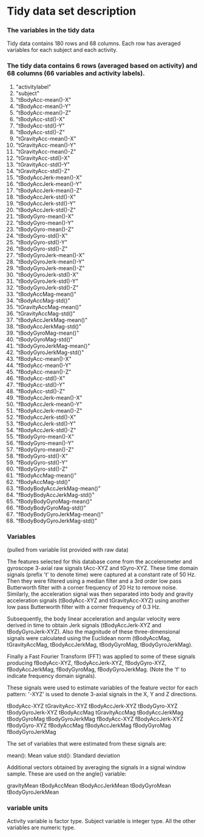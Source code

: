 # Tidy data set description

### The variables in the tidy data
Tidy data contains 180 rows and 68 columns. Each row has averaged variables for each subject and each activity.

### The tidy data contains 6 rows (averaged based on activity) and 68 columns (66 variables and activity labels).
1. "activitylabel"
2. "subject"
3. "tBodyAcc-mean()-X"          
4. "tBodyAcc-mean()-Y"
5. "tBodyAcc-mean()-Z"
6. "tBodyAcc-std()-X"           
7. "tBodyAcc-std()-Y" 
8. "tBodyAcc-std()-Z"
9. "tGravityAcc-mean()-X"
10. "tGravityAcc-mean()-Y"
11. "tGravityAcc-mean()-Z"
12. "tGravityAcc-std()-X"        
13. "tGravityAcc-std()-Y"
14. "tGravityAcc-std()-Z"
15. "tBodyAccJerk-mean()-X"      
16. "tBodyAccJerk-mean()-Y"
17. "tBodyAccJerk-mean()-Z"
18. "tBodyAccJerk-std()-X"       
19. "tBodyAccJerk-std()-Y"
20. "tBodyAccJerk-std()-Z"
21. "tBodyGyro-mean()-X"         
22. "tBodyGyro-mean()-Y"
23. "tBodyGyro-mean()-Z"
24. "tBodyGyro-std()-X"          
25. "tBodyGyro-std()-Y" 
26. "tBodyGyro-std()-Z" 
27. "tBodyGyroJerk-mean()-X"     
28. "tBodyGyroJerk-mean()-Y"
29. "tBodyGyroJerk-mean()-Z"
30. "tBodyGyroJerk-std()-X"      
31. "tBodyGyroJerk-std()-Y"
32. "tBodyGyroJerk-std()-Z"
33. "tBodyAccMag-mean()"         
34. "tBodyAccMag-std()"
35. "tGravityAccMag-mean()"
36. "tGravityAccMag-std()"       
37. "tBodyAccJerkMag-mean()"
38. "tBodyAccJerkMag-std()"
39. "tBodyGyroMag-mean()"        
40. "tBodyGyroMag-std()"
41. "tBodyGyroJerkMag-mean()"
42. "tBodyGyroJerkMag-std()"     
43. "fBodyAcc-mean()-X"
44. "fBodyAcc-mean()-Y"
45. "fBodyAcc-mean()-Z"          
46. "fBodyAcc-std()-X"
47. "fBodyAcc-std()-Y"
48. "fBodyAcc-std()-Z"           
49. "fBodyAccJerk-mean()-X"
50. "fBodyAccJerk-mean()-Y"
51. "fBodyAccJerk-mean()-Z"      
52. "fBodyAccJerk-std()-X"
53. "fBodyAccJerk-std()-Y"
54. "fBodyAccJerk-std()-Z"       
55. "fBodyGyro-mean()-X"  
56. "fBodyGyro-mean()-Y"
57. "fBodyGyro-mean()-Z"         
58. "fBodyGyro-std()-X"
59. "fBodyGyro-std()-Y"   
60. "fBodyGyro-std()-Z"          
61. "fBodyAccMag-mean()"
62. "fBodyAccMag-std()"   
63. "fBodyBodyAccJerkMag-mean()" 
64. "fBodyBodyAccJerkMag-std()"
65. "fBodyBodyGyroMag-mean()" 
66. "fBodyBodyGyroMag-std()"     
67. "fBodyBodyGyroJerkMag-mean()" 
68. "fBodyBodyGyroJerkMag-std()"

### Variables
(pulled from variable list provided with raw data)

The features selected for this database come from the accelerometer and gyroscope 3-axial raw signals tAcc-XYZ and tGyro-XYZ. These time domain signals (prefix 't' to denote time) were captured at a constant rate of 50 Hz. Then they were filtered using a median filter and a 3rd order low pass Butterworth filter with a corner frequency of 20 Hz to remove noise. Similarly, the acceleration signal was then separated into body and gravity acceleration signals (tBodyAcc-XYZ and tGravityAcc-XYZ) using another low pass Butterworth filter with a corner frequency of 0.3 Hz.

Subsequently, the body linear acceleration and angular velocity were derived in time to obtain Jerk signals (tBodyAccJerk-XYZ and tBodyGyroJerk-XYZ). Also the magnitude of these three-dimensional signals were calculated using the Euclidean norm (tBodyAccMag, tGravityAccMag, tBodyAccJerkMag, tBodyGyroMag, tBodyGyroJerkMag).

Finally a Fast Fourier Transform (FFT) was applied to some of these signals producing fBodyAcc-XYZ, fBodyAccJerk-XYZ, fBodyGyro-XYZ, fBodyAccJerkMag, fBodyGyroMag, fBodyGyroJerkMag. (Note the 'f' to indicate frequency domain signals).

These signals were used to estimate variables of the feature vector for each pattern:
'-XYZ' is used to denote 3-axial signals in the X, Y and Z directions.

tBodyAcc-XYZ
tGravityAcc-XYZ
tBodyAccJerk-XYZ
tBodyGyro-XYZ
tBodyGyroJerk-XYZ
tBodyAccMag
tGravityAccMag
tBodyAccJerkMag
tBodyGyroMag
tBodyGyroJerkMag
fBodyAcc-XYZ
fBodyAccJerk-XYZ
fBodyGyro-XYZ
fBodyAccMag
fBodyAccJerkMag
fBodyGyroMag
fBodyGyroJerkMag

The set of variables that were estimated from these signals are:

mean(): Mean value
std(): Standard deviation

Additional vectors obtained by averaging the signals in a signal window sample. These are used on the angle() variable:

gravityMean
tBodyAccMean
tBodyAccJerkMean
tBodyGyroMean
tBodyGyroJerkMean

### variable units
Activity variable is factor type.
Subject variable is integer type.
All the other variables are numeric type.
